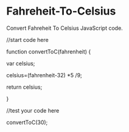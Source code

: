 # Fahreheit-To-Celsius
Convert Fahreheit To Celsius JavaScript code.


//start code here


function convertToC(fahrenheit) {

  
  var celsius;
  
  
  celsius=(fahrenheit-32) *5 /9;


  return celsius;
  
}


//test your code here

convertToC(30);

